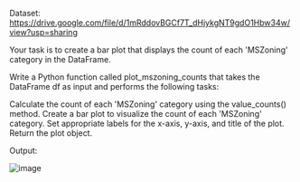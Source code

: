 Dataset: https://drive.google.com/file/d/1mRddovBGCf7T_dHjykgNT9gdO1Hbw34w/view?usp=sharing

Your task is to create a bar plot that displays the count of each 'MSZoning' category in the DataFrame.

Write a Python function called plot_mszoning_counts that takes the DataFrame df as input and performs the following tasks:

Calculate the count of each 'MSZoning' category using the value_counts() method.
Create a bar plot to visualize the count of each 'MSZoning' category.
Set appropriate labels for the x-axis, y-axis, and title of the plot.
Return the plot object.

Output:

![image](https://github.com/priyansh-05/Assess-Coding-Questions/assets/105283676/79e373b9-3ccb-4984-9339-7da412614372)
